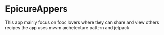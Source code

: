 # EpicureAppers

This app mainly focus on food lovers where they can share and view others recipes 
the app uses mvvm archetecture pattern and jetpack 
